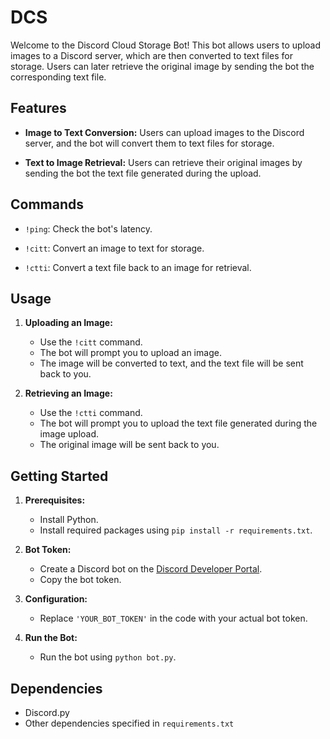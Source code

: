 # DCS

Welcome to the Discord Cloud Storage Bot! This bot allows users to upload images to a Discord server, which are then converted to text files for storage. Users can later retrieve the original image by sending the bot the corresponding text file.

## Features

- **Image to Text Conversion:** Users can upload images to the Discord server, and the bot will convert them to text files for storage.

- **Text to Image Retrieval:** Users can retrieve their original images by sending the bot the text file generated during the upload.

## Commands

- `!ping`: Check the bot's latency.

- `!citt`: Convert an image to text for storage.

- `!ctti`: Convert a text file back to an image for retrieval.

## Usage

1. **Uploading an Image:**
   - Use the `!citt` command.
   - The bot will prompt you to upload an image.
   - The image will be converted to text, and the text file will be sent back to you.

2. **Retrieving an Image:**
   - Use the `!ctti` command.
   - The bot will prompt you to upload the text file generated during the image upload.
   - The original image will be sent back to you.

## Getting Started

1. **Prerequisites:**
   - Install Python.
   - Install required packages using `pip install -r requirements.txt`.

2. **Bot Token:**
   - Create a Discord bot on the [Discord Developer Portal](https://discord.com/developers/applications).
   - Copy the bot token.

3. **Configuration:**
   - Replace `'YOUR_BOT_TOKEN'` in the code with your actual bot token.

4. **Run the Bot:**
   - Run the bot using `python bot.py`.

## Dependencies

- Discord.py
- Other dependencies specified in `requirements.txt`


